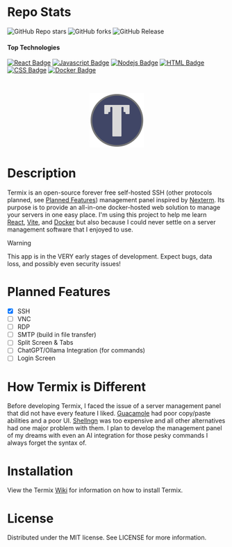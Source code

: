 # Repo Stats
![GitHub Repo stars](https://img.shields.io/github/stars/LukeGus/Termix?style=flat&label=Stars)
![GitHub forks](https://img.shields.io/github/forks/LukeGus/Termix?style=flat&label=Forks)
![GitHub Release](https://img.shields.io/github/v/release/LukeGus/Termix?style=flat&label=Release)
#### Top Technologies
[![React Badge](https://img.shields.io/badge/-React-61DBFB?style=flat-square&labelColor=black&logo=react&logoColor=61DBFB)](#)
[![Javascript Badge](https://img.shields.io/badge/-Javascript-F0DB4F?style=flat-square&labelColor=black&logo=javascript&logoColor=F0DB4F)](#)
[![Nodejs Badge](https://img.shields.io/badge/-Nodejs-3C873A?style=flat-square&labelColor=black&logo=node.js&logoColor=3C873A)](#)
[![HTML Badge](https://img.shields.io/badge/-HTML-E34F26?style=flat-square&labelColor=black&logo=html5&logoColor=E34F26)](#)
[![CSS Badge](https://img.shields.io/badge/-CSS-1572B6?style=flat-square&labelColor=black&logo=css3&logoColor=1572B6)](#)
[![Docker Badge](https://img.shields.io/badge/-Docker-2496ED?style=flat-square&labelColor=black&logo=docker&logoColor=2496ED)](#)

<br />
<p align="center">
  <a href="https://github.com/LukeGus/Termix">
    <img alt="Termimx Banner" src=./repo-images/TermixLogo.png style="width: 125px; height: auto;">  </a>
</p>

# Description
Termix is an open-source forever free self-hosted SSH (other protocols planned, see [Planned Features](#planned-features)) management panel inspired by [Nexterm](https://github.com/gnmyt/Nexterm). Its purpose is to provide an all-in-one docker-hosted web solution to manage your servers in one easy place. I'm using this project to help me learn [React](https://github.com/facebook/react), [Vite](https://github.com/vitejs/vite-plugin-react), and [Docker](https://www.docker.com) but also because I could never settle on a server management software that I enjoyed to use.

> [!WARNING]  
> This app is in the VERY early stages of development. Expect bugs, data loss, and possibly even security issues!

# Planned Features
- [x] SSH
- [ ] VNC
- [ ] RDP
- [ ] SMTP (build in file transfer)
- [ ] Split Screen & Tabs
- [ ] ChatGPT/Ollama Integration (for commands)
- [ ] Login Screen

# How Termix is Different
Before developing Termix, I faced the issue of a server management panel that did not have every feature I liked. [Guacamole](https://guacamole.apache.org/) had poor copy/paste abilities and a poor UI. [Shellngn](https://shellngn.com/) was too expensive and all other alternatives had one major problem with them. I plan to develop the management panel of my dreams with even an AI integration for those pesky commands I always forget the syntax of.

# Installation
View the Termix [Wiki](https://github.com/LukeGus/Termix/wiki) for information on how to install Termix.

# License
Distributed under the MIT license. See LICENSE for more information.